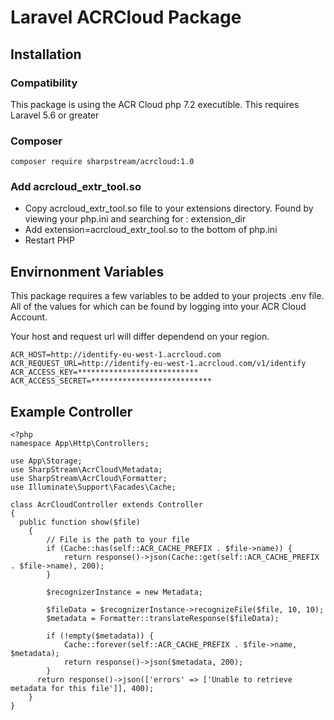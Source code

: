 # Laravel ACRCloud Package

## Installation

### Compatibility

This package is using the ACR Cloud php 7.2 executible.
This requires Laravel 5.6 or greater

### Composer

```
composer require sharpstream/acrcloud:1.0
```

### Add acrcloud_extr_tool.so
* Copy acrcloud_extr_tool.so file to your extensions directory. Found by viewing your php.ini and searching for : extension_dir
* Add extension=acrcloud_extr_tool.so to the bottom of php.ini
* Restart PHP

## Envirnonment Variables
This package requires a few variables to be added to your projects .env file. All of the values for which can be found by logging into your ACR Cloud Account.

Your host and request url will differ dependend on your region.

```
ACR_HOST=http://identify-eu-west-1.acrcloud.com
ACR_REQUEST_URL=http://identify-eu-west-1.acrcloud.com/v1/identify
ACR_ACCESS_KEY=***************************
ACR_ACCESS_SECRET=***************************
```

## Example Controller

```
<?php
namespace App\Http\Controllers;

use App\Storage;
use SharpStream\AcrCloud\Metadata;
use SharpStream\AcrCloud\Formatter;
use Illuminate\Support\Facades\Cache;

class AcrCloudController extends Controller
{
  public function show($file)
    {
        // File is the path to your file
        if (Cache::has(self::ACR_CACHE_PREFIX . $file->name)) {
            return response()->json(Cache::get(self::ACR_CACHE_PREFIX . $file->name), 200);
        }
        
        $recognizerInstance = new Metadata;

        $fileData = $recognizerInstance->recognizeFile($file, 10, 10);
        $metadata = Formatter::translateResponse($fileData);

        if (!empty($metadata)) {
            Cache::forever(self::ACR_CACHE_PREFIX . $file->name, $metadata);
            return response()->json($metadata, 200);
        }
      return response()->json(['errors' => ['Unable to retrieve metadata for this file']], 400);
    }
}
```




